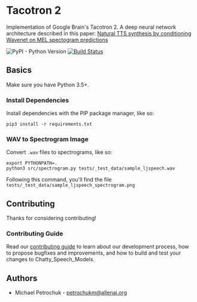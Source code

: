 # Tacotron 2

Implementation of Google Brain's Tacotron 2. A deep neural network architecture described in this paper: [Natural TTS synthesis by conditioning Wavenet on MEL spectogram predictions](https://arxiv.org/pdf/1712.05884.pdf)

![PyPI - Python Version](https://img.shields.io/badge/python-3.5%2C%203.6-blue.svg?style=flat-square)
[![Build Status](https://img.shields.io/travis/AI2Incubator/Tacotron-2/master.svg?style=flat-square)](https://travis-ci.org/AI2Incubator/Tacotron-2)


## Basics

Make sure you have Python 3.5+.

### Install Dependencies

Install dependencies with the PIP package manager, like so:

    pip3 install -r requirements.txt

### WAV to Spectrogram Image

Convert ``.wav`` files to spectrograms, like so:

    export PYTHONPATH=.
    python3 src/spectrogram.py tests/_test_data/sample_ljspeech.wav

Following this command, you'll find the file ``tests/_test_data/sample_ljspeech_spectrogram.png``

## Contributing

Thanks for considering contributing!

### Contributing Guide

Read our [contributing guide](https://github.com/PetrochukM/Chatty_Speech_Models/blob/master/CONTRIBUTING.md) to learn about our development process, how to propose bugfixes and improvements, and how to build and test your changes to Chatty_Speech_Models.


## Authors

* Michael Petrochuk - petrochukm@allenai.org
